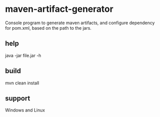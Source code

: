 # maven-artifact-generator
 Console program to generate maven artifacts, and configure dependency for pom.xml, based on the path to the jars.
 
## help
java -jar file.jar -h

## build
mvn clean install

## support
Windows and Linux
